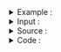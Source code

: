 <details> 
  <summary> Example  : </summary>
  
  <br>
  
  **Step 0 :  1 . Delete Loop and Parallel Edge.**
  
  <br>
  
  <img src="../../images/kruskal_example.png">
  </details>
 
 <details> 
  <summary> Input  : </summary>
  
```
7 11
1 2 7
1 4 5 
2 4 9
2 3 8
2 5 7 
3 5 5 
4 5 15
4 6 6  
5 6 8 
5 7 9 
6 7 11 

8 9
1 2 1
1 3 7
2 4 5
2 5 6
3 4 2
5 6 3
5 7 9
6 8 8
7 8 4

```
<img src="../../images/krus1.png">
<img src="../../images/krus2.png">
<img src="../../images/krus3.png">

  
   </details>


 <details> 
  <summary> Source : </summary>
Vlog : 
Tech Dose : https://www.youtube.com/watch?v=_Iz-QLBGKpM <br>
Abdul Bari : https://www.youtube.com/watch?v=4ZlRH0eK-qQ

Blog : 
শাফায়েতের ব্লগ : http://www.shafaetsplanet.com/?p=825
  
<img src="../../images/krus4.png">

<img src="../../images/krus5.png">

<img src="../../images/krus6.png">

<img src="../../images/krus7.png">
  
  </details>


 <details> 
  <summary> Code : </summary>
  
  ```

#include<bits/stdc++.h>
#define ll             int
#define pb             push_back
#define ff             first
#define ss             second
using namespace std;

int findpar(int par[],int i ){
    if(i==par[i]) return i ;
    par[i] = findpar(par,par[i]);
    return par[i];
}

int main() {

    int n, e, x, y, cst;
    cin >> n >> e ;

    vector< pair<ll,pair<ll,ll>> >  grp ;
    vector< pair<int,int> > resultant_edge  ;

    int par[n+1] , cnt[n+1];
    for( int i = 0 ; i<=n ; i+=1 ) par[i] = i , cnt[i] = 1 ;


    for(int i = 0 ; i < e ; i+=1 ){
        cin >> x >> y >> cst ;
        grp.pb({cst,{x,y}});
    }

    sort(grp.begin(),grp.end());


    for(auto p : grp ){
        cst = p.first , x = p.second.first , y =  p.second.second ;

        int par_x = findpar(par,x);
        int par_y = findpar(par,y);

        if( par_x != par_y ){
            resultant_edge.pb({x,y});
            if(cnt[par_x]>=cnt[par_x]){
                par[par_y] = par_x;
                cnt[par_x]+=cnt[par_y];
                cnt[par_y] = 0 ;
                par[y] = findpar(par,y);
            }
            else {
                par[par_x] = par_y ;
                cnt[par_y]+=cnt[par_x];
                cnt[par_x] = 0 ;
                par[x] = findpar(par,x);

            }
        }
    }

    for(auto x : resultant_edge ) cout << x.ff  << " " << x.ss << endl;

return 0 ;
}


/*
Graph For testing : 
8 9
1 2 1
1 3 7
2 4 5
2 5 6
3 4 2
5 6 3
5 7 9
6 8 8
7 8 4

7 11
1 2 7
1 4 5 
2 4 9
2 3 8
2 5 7 
3 5 5 
4 5 15
4 6 6  
5 6 8 
5 7 9 
6 7 11 

*/
  ```

 </details> 
